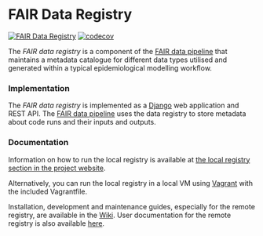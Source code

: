 # FAIR Data Registry

[![FAIR Data Registry](https://github.com/FAIRDataPipeline/data-registry/actions/workflows/fair-data-registry.yaml/badge.svg)](https://github.com/FAIRDataPipeline/data-registry/actions/workflows/fair-data-registry.yaml) [![codecov](https://codecov.io/gh/FAIRDataPipeline/data-registry/branch/main/graph/badge.svg?token=YT9mHzRfxn)](https://codecov.io/gh/FAIRDataPipeline/data-registry)

The *FAIR data registry* is a component of the [FAIR data pipeline](https://fairdatapipeline.github.io/) that maintains a metadata catalogue for different data types utilised and generated within a typical epidemiological modelling workflow.

### Implementation 

The *FAIR data registry* is implemented as a [Django](https://www.djangoproject.com/) web application and REST API. The [FAIR data pipeline](https://fairdatapipeline.github.io) uses the data registry to store metadata about code runs and their inputs and outputs. 

### Documentation


Information on how to run the local registry is available at [the local registry section in the project website](https://fairdatapipeline.github.io/docs/local_registry/).

Alternatively, you can run the local registry in a local VM using [Vagrant](https://www.vagrantup.com) with the included Vagrantfile.

Installation, development and maintenance guides, especially for the remote registry, are available in the [Wiki](https://github.com/FAIRDataPipeline/data-registry/wiki). User documentation for the remote registry is also available [here](docs/index.md).

[travis-master-img]: https://img.shields.io/travis/com/ScottishCovidResponse/data-registry/master?label=build-master
[travis-master-url]: https://travis-ci.com/ScottishCovidResponse/data-registry?branch=master

[travis-develop-img]: https://img.shields.io/travis/com/ScottishCovidResponse/data-registry/develop?label=build-develop
[travis-develop-url]: https://travis-ci.com/ScottishCovidResponse/data-registry?branch=develop
